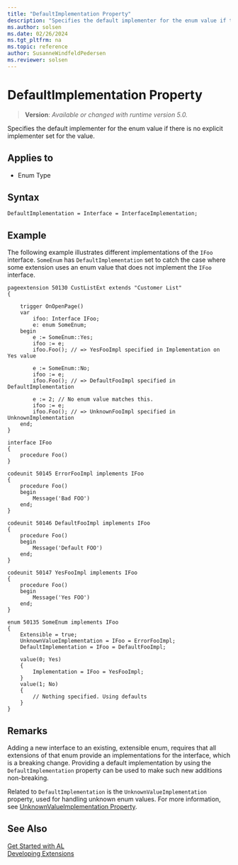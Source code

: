 ```yaml
---
title: "DefaultImplementation Property"
description: "Specifies the default implementer for the enum value if there is no explicit implementer set for the value."
ms.author: solsen
ms.date: 02/26/2024
ms.tgt_pltfrm: na
ms.topic: reference
author: SusanneWindfeldPedersen
ms.reviewer: solsen
---
```

[//]: # (START>DO_NOT_EDIT)
[//]: # (IMPORTANT:Do not edit any of the content between here and the END>DO_NOT_EDIT.)
[//]: # (Any modifications should be made in the .xml files in the ModernDev repo.)
# DefaultImplementation Property
> **Version**: _Available or changed with runtime version 5.0._

Specifies the default implementer for the enum value if there is no explicit implementer set for the value. 

## Applies to
-   Enum Type

[//]: # (IMPORTANT: END>DO_NOT_EDIT)

## Syntax

```al
DefaultImplementation = Interface = InterfaceImplementation;

```

## Example

The following example illustrates different implementations of the `IFoo` interface. `SomeEnum` has `DefaultImplementation` set to catch the case where some extension uses an enum value that does not implement the `IFoo` interface.

```al
pageextension 50130 CustListExt extends "Customer List"
{

    trigger OnOpenPage()
    var
        ifoo: Interface IFoo;
        e: enum SomeEnum;
    begin
        e := SomeEnum::Yes;
        ifoo := e;
        ifoo.Foo(); // => YesFooImpl specified in Implementation on Yes value

        e := SomeEnum::No;
        ifoo := e;
        ifoo.Foo(); // => DefaultFooImpl specified in DefaultImplementation

        e := 2; // No enum value matches this.
        ifoo := e;
        ifoo.Foo(); // => UnknownFooImpl specified in UnknownImplementation
    end;
}

interface IFoo
{
    procedure Foo()
}

codeunit 50145 ErrorFooImpl implements IFoo
{
    procedure Foo()
    begin
        Message('Bad FOO')
    end;
}

codeunit 50146 DefaultFooImpl implements IFoo
{
    procedure Foo()
    begin
        Message('Default FOO')
    end;
}

codeunit 50147 YesFooImpl implements IFoo
{
    procedure Foo()
    begin
        Message('Yes FOO')
    end;
}

enum 50135 SomeEnum implements IFoo
{
    Extensible = true;
    UnknownValueImplementation = IFoo = ErrorFooImpl;
    DefaultImplementation = IFoo = DefaultFooImpl;

    value(0; Yes)
    {
        Implementation = IFoo = YesFooImpl;
    }
    value(1; No)
    {
        // Nothing specified. Using defaults
    }
}
```

## Remarks

Adding a new interface to an existing, extensible enum, requires that all extensions of that enum provide an implementations for the interface, which is a breaking change. Providing a default implementation by using the `DefaultImplementation` property can be used to make such new additions non-breaking.

Related to `DefaultImplementation` is the `UnknownValueImplementation` property, used for handling unknown enum values. For more information, see [UnknownValueImplementation Property](devenv-unknownvalueimplementation-property.md).


## See Also  
[Get Started with AL](../devenv-get-started.md)  
[Developing Extensions](../devenv-dev-overview.md)  